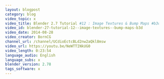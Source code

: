 ```yaml
---
layout: blogpost
category: blog
video_topic: x
video_title: Blender 2.7 Tutorial #12 : Image Textures & Bump Maps #b3d
video_id: blender-27-tutorial-12--image-textures--bump-maps-b3d
video_date: 2014-08-28
video_creator: BornCG
channel_url: /channel/UCdioEctcBLd2nw2aQkl8msw
video_url: https://youtu.be/NeWTTINkUG0
video_length: 0:23:54
language_audio: English
language_subs: x
blender_version: 2.78
tags_software: x
---
```

